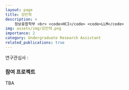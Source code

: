 ```yaml
---
layout: page
title: 강민혁
description: >
    정보융합학부 <br> <code>HCI</code> <code>LLM</code>
img: assets/img/강민혁.png
importance: 2
category: Undergraduate Research Assistant
related_publications: true
---
```



연구관심사 : 

### 참여 프로젝트

TBA 